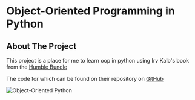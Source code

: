 # Object-Oriented Programming in Python

## About The Project
This project is a place for me to learn oop in python using Irv Kalb's book from the [Humble Bundle](https://www.humblebundle.com/operation-python-2022-software)

The code for which can be found on their repository on [GitHub](https://github.com/IrvKalb/Object-Oriented-Python-Code/)

![Object-Oriented Python](https://nostarch.com/sites/default/files/styles/uc_product_full/public/ObjectOrientedPythonCover.jpg?itok=BMXZMCdm)
